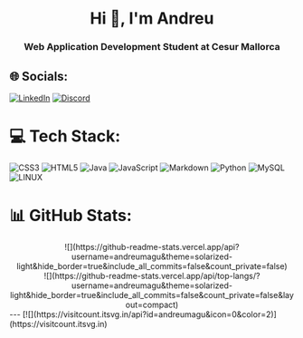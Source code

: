 <h1 align="center">Hi 👋, I'm Andreu</h1>
<h3 align="center">Web Application Development Student at Cesur Mallorca</h3>

## 🌐 Socials:
[![LinkedIn](https://img.shields.io/badge/LinkedIn-0077B5?style=for-the-badge&logo=linkedin&logoColor=white)](https://www.linkedin.com/in/andreu-martinez-gual-6a103b237/) [![Discord](https://img.shields.io/badge/Discord-7289DA?style=for-the-badge&logo=discord&logoColor=white)](https://discord.gg/#3082) 

# 💻 Tech Stack:
![CSS3](https://img.shields.io/badge/CSS3-1572B6?style=for-the-badge&logo=css3&logoColor=white) ![HTML5](https://img.shields.io/badge/HTML5-E34F26?style=for-the-badge&logo=html5&logoColor=white) ![Java](https://img.shields.io/badge/Java-ED8B00?style=for-the-badge&logo=openjdk&logoColor=white) ![JavaScript](https://img.shields.io/badge/JavaScript-F7DF1E?style=for-the-badge&logo=javascript&logoColor=black) ![Markdown](https://img.shields.io/badge/Markdown-000000?style=for-the-badge&logo=markdown&logoColor=white) ![Python](https://img.shields.io/badge/Python-3776AB?style=for-the-badge&logo=python&logoColor=white) ![MySQL](https://img.shields.io/badge/MySQL-005C84?style=for-the-badge&logo=mysql&logoColor=white) ![LINUX](https://img.shields.io/badge/Linux-FCC624?style=for-the-badge&logo=linux&logoColor=black)
# 📊 GitHub Stats:
<div align="center">
![](https://github-readme-stats.vercel.app/api?username=andreumagu&theme=solarized-light&hide_border=true&include_all_commits=false&count_private=false)<br/>
![](https://github-readme-stats.vercel.app/api/top-langs/?username=andreumagu&theme=solarized-light&hide_border=true&include_all_commits=false&count_private=false&layout=compact)
</div>
---
[![](https://visitcount.itsvg.in/api?id=andreumagu&icon=0&color=2)](https://visitcount.itsvg.in)
